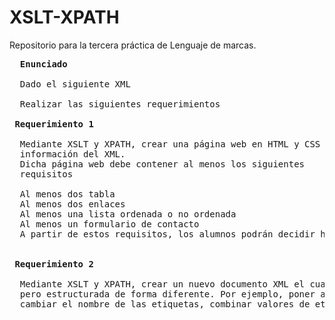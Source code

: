 # XSLT-XPATH
Repositorio para la tercera práctica de Lenguaje de marcas.

<pre>
  <b>Enunciado</b>

  Dado el siguiente XML

  Realizar las siguientes requerimientos

 <b>Requerimiento 1</b>

  Mediante XSLT y XPATH, crear una página web en HTML y CSS en la que se plasme toda la 
  información del XML. 
  Dicha página web debe contener al menos los siguientes
  requisitos

  Al menos dos tabla
  Al menos dos enlaces
  Al menos una lista ordenada o no ordenada
  Al menos un formulario de contacto
  A partir de estos requisitos, los alumnos podrán decidir hacer la página HTML a su gusto.


 <b>Requerimiento 2</b>

  Mediante XSLT y XPATH, crear un nuevo documento XML el cual contenga la misma información, 
  pero estructurada de forma diferente. Por ejemplo, poner atributos “id”   como elementos, 
  cambiar el nombre de las etiquetas, combinar valores de etiquetas en una sola, etc.
</pre>


